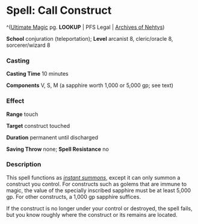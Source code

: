 # Spell: Call Construct

^([Ultimate Magic][ss-call-construct] pg. **LOOKUP** | PFS Legal | [Archives of Nehtys][sn-call-construct])

**School** conjuration (teleportation); **Level** arcanist 8, cleric/oracle 8, sorcerer/wizard 8

### Casting

**Casting Time** 10 minutes  

**Components** V, S, M (a sapphire worth 1,000 or 5,000 gp; see text)

### Effect

**Range** touch  

**Target** construct touched  

**Duration** permanent until discharged  

**Saving Throw** none; **Spell Resistance** no

### Description

This spell functions as _[instant summons]_, except it can only summon a construct you control. For constructs such as golems that are immune to magic, the value of the specially inscribed sapphire must be at least 5,000 gp. For other constructs, a 1,000 gp sapphire suffices.  

If the construct is no longer under your control or destroyed, the spell fails, but you know roughly where the construct or its remains are located.

[ss-call-construct]: http://paizo.com/pathfinderRPG/v57
[sn-call-construct]: http://www.archivesofnethys.com/SpellDisplay.aspx?ItemName=Call%20Construct
[instant summons]: http://www.archivesofnethys.com/SpellDisplay.aspx?ItemName=instant%20summons